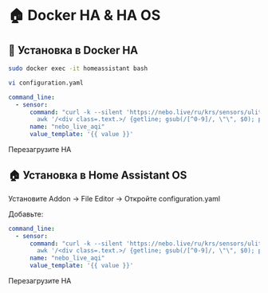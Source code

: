 # 🏠 Docker HA & HA OS

## 🐳 Установка в Docker HA

```bash
sudo docker exec -it homeassistant bash
```
```bash
vi configuration.yaml
```
```yaml
command_line:
  - sensor:
      command: "curl -k --silent 'https://nebo.live/ru/krs/sensors/ulitsa-krasnoi-armii-18' | \
        awk '/<div class=.text.>/ {getline; gsub(/[^0-9]/, \"\", $0); print; exit}'"
      name: "nebo_live_aqi"
      value_template: '{{ value }}'
```
Перезагрузите HA

## 🏠 Установка в Home Assistant OS
Установите Addon → File Editor → Откройте configuration.yaml

Добавьте:
```yaml
command_line:
  - sensor:
      command: "curl -k --silent 'https://nebo.live/ru/krs/sensors/ulitsa-krasnoi-armii-18' | \
        awk '/<div class=.text.>/ {getline; gsub(/[^0-9]/, \"\", $0); print; exit}'"
      name: "nebo_live_aqi"
      value_template: '{{ value }}'
```
Перезагрузите HA
